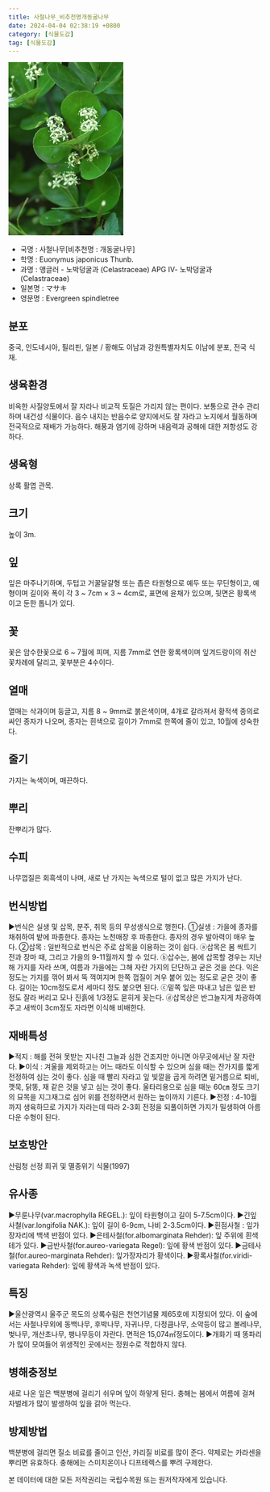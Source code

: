 ```yaml
---
title: 사철나무_비추천명개동굴나무
date: 2024-04-04 02:38:19 +0800
category: [식물도감]
tag: [식물도감]
---
```




![사철나무[비추천명 : 개동굴나무]](/assets/img/fileUpload/plants/basic/Celastraceae/Euonymus/2175/2175_2_th2.jpg)
- 국명 : 사철나무[비추천명 : 개동굴나무]
- 학명 : Euonymus japonicus Thunb.
- 과명 : 앵글러 - 노박덩굴과 (Celastraceae) APG Ⅳ- 노박덩굴과 (Celastraceae)
- 일본명 : マサキ
- 영문명 : Evergreen spindletree


## 분포
중국, 인도네시아, 필리핀, 일본 / 황해도 이남과 강원특별자치도 이남에 분포, 전국 식재.
## 생육환경
비옥한 사질양토에서 잘 자라나 비교적 토질은 가리지 않는 편이다. 보통으로 관수 관리하며 내건성 식물이다. 음수 내지는 반음수로 양지에서도 잘 자라고 노지에서 월동하며 전국적으로 재배가 가능하다. 해풍과 염기에 강하며 내음력과 공해에 대한 저항성도 강하다.
## 생육형
상록 활엽 관목. 
## 크기
높이 3m.
## 잎
잎은 마주나기하며, 두텁고 거꿀달걀형 또는 좁은 타원형으로 예두 또는 무딘형이고, 예형이며 길이와 폭이 각 3 ~ 7cm × 3 ~ 4cm로, 표면에 윤채가 있으며, 뒷면은 황록색이고 둔한 톱니가 있다.
## 꽃
꽃은 암수한꽃으로 6 ~ 7월에 피며, 지름 7mm로 연한 황록색이며 잎겨드랑이의 취산꽃차례에 달리고, 꽃부분은 4수이다.
## 열매
열매는 삭과이며 둥글고, 지름 8 ~ 9mm로 붉은색이며, 4개로 갈라져서 황적색 종의로 싸인 종자가 나오며, 종자는 흰색으로 길이가 7mm로 한쪽에 줄이 있고, 10월에 성숙한다.
## 줄기
가지는 녹색이며, 매끈하다. 
## 뿌리
잔뿌리가 많다.
## 수피
나무껍질은 회흑색이 나며, 새로 난 가지는 녹색으로 털이 없고 많은 가지가 난다.
## 번식방법
▶번식은 실생 및 삽목, 분주, 취목 등의 무성생식으로 행한다. 
①실생 : 가을에 종자를 채취하여 밭에 파종한다. 종자는 노천매장 후 파종한다. 종자의 경우 발아력이 매우 높다. 
②삽목 : 일반적으로 번식은 주로 삽목을 이용하는 것이 쉽다. 
ⓐ삽목은 봄 싹트기 전과 장마 때, 그리고 가을의 9-11월까지 할 수 있다. 
ⓑ삽수는, 봄에 삽목할 경우는 지난해 가지를 자라 쓰며, 여름과 가을에는 그해 자란 가지의 단단하고 굳은 것을 쓴다. 익은 정도는 가지를 꺾어 봐서 뚝 꺽여지며  한쪽 껍질이 겨우 붙어 있는 정도로 굳은 것이 좋다. 길이는 10cm정도로서 세마디 정도 붙으면 된다. 
ⓒ밑쪽 잎은 따내고 남은 잎은 반 정도 잘라 버리고 모나 진흙에 1/3정도 묻히게 꽂는다. 
ⓓ삽목상은 반그늘지게 차광하여 주고 새싹이 3cm정도 자라면 이식해 비배한다.
## 재배특성
▶적지 : 해를 전혀 못받는 지나친 그늘과 심한 건조지만 아니면 아무곳에서난 잘 자란다. 
▶이식 : 겨울을 제외하고는 어느 때라도 이식할 수 있으며 심을 때는 잔가지를 짧게 전정하여 심는 것이 좋다. 심을 때 빨리 자라고 잎 빛깔을 곱게 하려면 밑거름으로 퇴비, 깻묵, 닭똥, 재 같은 것을 넣고 심는 것이 좋다. 울타리용으로 심을 때눈 60㎝ 정도 크기의 묘목을 지그재그로 심어 위를 전정하면서 원하는 높이까지 기른다. 
▶전정 : 4-10월까지 생육하므로 가지가 자라는데 따라 2-3회 전정을 되풀이하면 가지가 밀생하여 아름다운 수형이 된다. 
## 보호방안
산림청 선정 희귀 및 멸종위기 식물(1997)
## 유사종
▶무룬나무(var.macrophylla REGEL.): 잎이 타원형이고 길이 5-7.5cm이다.
▶긴잎사철(var.longifolia NAK.): 잎이 길이 6-9cm, 나비 2-3.5cm이다. 
▶흰점사철 : 잎가장자리에 백색 반점이 있다. 
▶은테사철(for.albomarginata Rehder): 잎 주위에 흰색 테가 있다. 
▶금반사철(for.aureo-variegata Regel): 잎에 황색 반점이 있다. 
▶금테사철(for.aureo-marginata Rehder): 잎가장자리가 황색이다.
▶황록사철(for.viridi-variegata Rehder): 잎에 황색과 녹색 반점이 있다.
## 특징
▶울산광역시 울주군 목도의 상록수림은 천연기념물 제65호에 지정되어 있다.  이 숲에서는 사철나무외에 동백나무, 후박나무, 자귀나무, 다정큼나무, 소악등이 많고 볼레나무, 벚나무, 개산초나무, 팽나무등이 자란다. 면적은 15,074㎡정도이다.
▶개화기 때 똥파리가 많이 모여들어 위생적인 곳에서는 정원수로 적합하지 않다.
## 병해충정보
새로 나온 잎은 백분병에 걸리기 쉬우며 잎이 하얗게 된다. 충해는 봄에서 여름에 걸쳐 자벌레가 많이 발생하여 잎을 갉아 먹는다.
## 방제방법
백분병에 걸리면 질소 비료를 줄이고 인산, 카리질 비료를 많이 준다. 약제로는 카라센을 뿌리면 유효하다. 충해에는 스미치온이나 디프테렉스를 뿌려 구제한다.






본 데이터에 대한 모든 저작권리는 국립수목원 또는 원저작자에게 있습니다.
